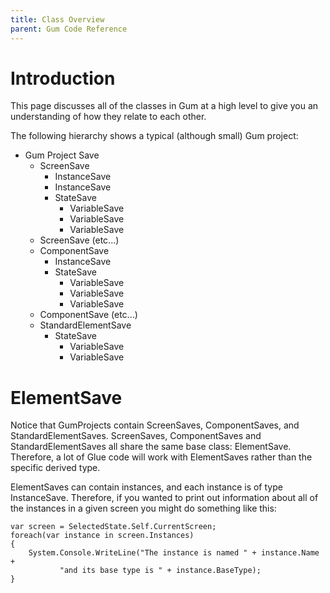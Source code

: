 ```yaml
---
title: Class Overview
parent: Gum Code Reference
---
```


# Introduction

This page discusses all of the classes in Gum at a high level to give you an understanding of how they relate to each other.

The following hierarchy shows a typical (although small) Gum project:

* Gum Project Save
	* ScreenSave
		* InstanceSave
		* InstanceSave
		* StateSave
			* VariableSave
			* VariableSave
			* VariableSave
	* ScreenSave (etc...)
	* ComponentSave
		* InstanceSave
		* StateSave
			* VariableSave
			* VariableSave
			* VariableSave
	* ComponentSave (etc...)
	* StandardElementSave
		* StateSave
			* VariableSave
			* VariableSave

# ElementSave

Notice that GumProjects contain ScreenSaves, ComponentSaves, and StandardElementSaves.  ScreenSaves, ComponentSaves and StandardElementSaves all share the same base class: ElementSave.  Therefore, a lot of Glue code will work with ElementSaves rather than the specific derived type.

ElementSaves can contain instances, and each instance is of type InstanceSave.  Therefore, if you wanted to print out information about all of the instances in a given screen you might do something like this:

```
var screen = SelectedState.Self.CurrentScreen;
foreach(var instance in screen.Instances)
{
    System.Console.WriteLine("The instance is named " + instance.Name + 
           "and its base type is " + instance.BaseType);
}

```